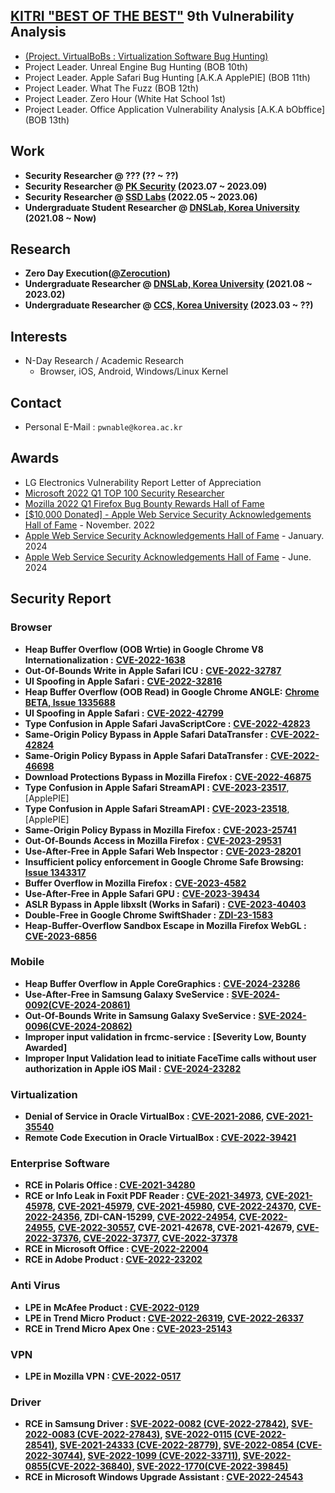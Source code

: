 ## [KITRI "BEST OF THE BEST"](https://kitribob.kr/) 9th Vulnerability Analysis 
- [(Project. VirtualBoBs : Virtualization Software Bug Hunting)](https://github.com/VirtualBoBs)
- Project Leader. Unreal Engine Bug Hunting (BOB 10th)
- Project Leader. Apple Safari Bug Hunting [A.K.A ApplePIE] (BOB 11th)
- Project Leader. What The Fuzz (BOB 12th)
- Project Leader. Zero Hour (White Hat School 1st)
- Project Leader. Office Application Vulnerability Analysis [A.K.A bObffice] (BOB 13th)

## Work

- **Security Researcher @ ??? (?? ~ ??)**
- **Security Researcher @ [PK Security](https://pksecurity.io/) (2023.07 ~ 2023.09)** 
- **Security Researcher @ [SSD Labs](https://ssd-disclosure.com/) (2022.05 ~ 2023.06)**
- **Undergraduate Student Researcher @ [DNSLab, Korea University](https://dnslab.korea.ac.kr/) (2021.08 ~ Now)**

## Research

- **Zero Day Execution([@Zerocution](https://twitter.com/Zerocution))**
- **Undergraduate Researcher @ [DNSLab, Korea University](https://dnslab.korea.ac.kr/) (2021.08 ~ 2023.02)**
- **Undergraduate Researcher @ [CCS, Korea University](https://ccs.korea.ac.kr/) (2023.03 ~ ??)**

## Interests
- N-Day Research / Academic Research
  - Browser, iOS, Android, Windows/Linux Kernel

## Contact

- Personal E-Mail : `pwnable@korea.ac.kr`

## Awards
- LG Electronics Vulnerability Report Letter of Appreciation
- [Microsoft 2022 Q1 TOP 100 Security Researcher](https://msrc.microsoft.com/leaderboard)
- [Mozilla 2022 Q1 Firefox Bug Bounty Rewards Hall of Fame](https://www.mozilla.org/en-US/security/bug-bounty/hall-of-fame/)
- [[$10,000 Donated] - Apple Web Service Security Acknowledgements Hall of Fame](https://support.apple.com/ko-kr/HT213636) - November. 2022
- [Apple Web Service Security Acknowledgements Hall of Fame](https://support.apple.com/en-us/HT201536) - January. 2024
- [Apple Web Service Security Acknowledgements Hall of Fame](https://support.apple.com/en-us/HT201536) - June. 2024

## Security Report 

### Browser

- **Heap Buffer Overflow (OOB Wrtie) in Google Chrome V8 Internationalization :** **[CVE-2022-1638](https://chromereleases.googleblog.com/2022/05/stable-channel-update-for-desktop_10.html)**
- **Out-Of-Bounds Write in Apple Safari ICU :** **[CVE-2022-32787](https://support.apple.com/ko-kr/HT213346)**
- **UI Spoofing in Apple Safari :** **[CVE-2022-32816](https://support.apple.com/ko-kr/HT213346)**
- **Heap Buffer Overflow (OOB Read) in Google Chrome ANGLE:** **[Chrome BETA, Issue 1335688](https://bugs.chromium.org/p/chromium/issues/detail?id=1335688)**
- **UI Spoofing in Apple Safari :** **[CVE-2022-42799](https://support.apple.com/ko-kr/HT213495)**
- **Type Confusion in Apple Safari JavaScriptCore :** **[CVE-2022-42823](https://support.apple.com/ko-kr/HT213495)**
- **Same-Origin Policy Bypass in Apple Safari DataTransfer :** **[CVE-2022-42824](https://support.apple.com/ko-kr/HT213495)**
- **Same-Origin Policy Bypass in Apple Safari DataTransfer :** **[CVE-2022-46698](https://support.apple.com/ko-kr/HT213537)**
- **Download Protections Bypass in Mozilla Firefox :** **[CVE-2022-46875](https://www.mozilla.org/en-US/security/advisories/mfsa2022-51/#CVE-2022-46875)**
- **Type Confusion in Apple Safari StreamAPI :** **[CVE-2023-23517](https://support.apple.com/ko-kr/HT213600)**, [ApplePIE] 
- **Type Confusion in Apple Safari StreamAPI :** **[CVE-2023-23518](https://support.apple.com/ko-kr/HT213600)**, [ApplePIE] 
- **Same-Origin Policy Bypass in Mozilla Firefox :** **[CVE-2023-25741](https://www.mozilla.org/en-US/security/advisories/mfsa2023-05/#CVE-2023-25741)**
- **Out-Of-Bounds Access in Mozilla Firefox :** **[CVE-2023-29531](https://www.mozilla.org/en-US/security/advisories/mfsa2023-13/#CVE-2023-29531)**
- **Use-After-Free in Apple Safari Web Inspector :** **[CVE-2023-28201](https://support.apple.com/en-us/HT213671)**
- **Insufficient policy enforcement in Google Chrome Safe Browsing:** **[Issue 1343317](https://bugs.chromium.org/p/chromium/issues/detail?id=1343317)**
- **Buffer Overflow in Mozilla Firefox :** **[CVE-2023-4582](https://www.mozilla.org/en-US/security/advisories/mfsa2023-34/#CVE-2023-4582)**
- **Use-After-Free in Apple Safari GPU :** **[CVE-2023-39434](https://support.apple.com/en-us/HT213940)**
- **ASLR Bypass in Apple libxslt (Works in Safari) :** **[CVE-2023-40403](https://support.apple.com/en-us/HT213940)**
- **Double-Free in Google Chrome SwiftShader :** **[ZDI-23-1583](https://www.zerodayinitiative.com/advisories/ZDI-23-1583/)**
- **Heap-Buffer-Overflow Sandbox Escape in Mozilla Firefox WebGL :** **[CVE-2023-6856](https://www.mozilla.org/en-US/security/advisories/mfsa2023-56/#CVE-2023-6856)**

### Mobile

- **Heap Buffer Overflow in Apple CoreGraphics :** **[CVE-2024-23286](https://support.apple.com/en-us/HT214081)**
- **Use-After-Free in Samsung Galaxy SveService :** **[SVE-2024-0092(CVE-2024-20861)](https://security.samsungmobile.com/securityUpdate.smsb)**
- **Out-Of-Bounds Write in Samsung Galaxy SveService :** **[SVE-2024-0096(CVE-2024-20862)](https://security.samsungmobile.com/securityUpdate.smsb)**
- **Improper input validation in frcmc-service :** **[Severity Low, Bounty Awarded]**
- **Improper Input Validation lead to initiate FaceTime calls without user authorization in Apple iOS Mail :** **[CVE-2024-23282](https://support.apple.com/en-us/HT214101)**

### Virtualization

- **Denial of Service in Oracle VirtualBox : [CVE-2021-2086](https://www.oracle.com/security-alerts/cpujan2021.html), [CVE-2021-35540](https://www.oracle.com/security-alerts/cpuoct2021.html)**
- **Remote Code Execution in Oracle VirtualBox : [CVE-2022-39421](https://www.oracle.com/security-alerts/cpuoct2022.html)**

### Enterprise Software

- **RCE in Polaris Office : [CVE-2021-34280](https://cve.mitre.org/cgi-bin/cvename.cgi?name=CVE-2021-34280)**
- **RCE or Info Leak in Foxit PDF Reader : [CVE-2021-34973](https://www.zerodayinitiative.com/advisories/ZDI-21-1204/), [CVE-2021-45978](https://cve.mitre.org/cgi-bin/cvename.cgi?name=CVE-2021-45978), [CVE-2021-45979](https://cve.mitre.org/cgi-bin/cvename.cgi?name=CVE-2021-45979), [CVE-2021-45980](https://cve.mitre.org/cgi-bin/cvename.cgi?name=CVE-2021-45980), [CVE-2022-24370](https://www.zerodayinitiative.com/advisories/ZDI-22-266/), [CVE-2022-24356](https://www.zerodayinitiative.com/advisories/ZDI-22-267/), ZDI-CAN-15299, [CVE-2022-24954](https://nvd.nist.gov/vuln/detail/CVE-2022-24954), [CVE-2022-24955](https://nvd.nist.gov/vuln/detail/CVE-2022-24955), [CVE-2022-30557](https://nvd.nist.gov/vuln/detail/CVE-2022-30557), CVE-2021-42678, CVE-2021-42679, [CVE-2022-37376](https://www.zerodayinitiative.com/advisories/ZDI-22-1048/), [CVE-2022-37377](https://www.zerodayinitiative.com/advisories/ZDI-22-1049/), [CVE-2022-37378](https://www.zerodayinitiative.com/advisories/ZDI-22-1050/)**
- **RCE in Microsoft Office : [CVE-2022-22004](https://msrc.microsoft.com/update-guide/vulnerability/CVE-2022-22004)**
- **RCE in Adobe Product : [CVE-2022-23202](https://helpx.adobe.com/security/products/creative-cloud/apsb22-11.html)**

### Anti Virus

- **LPE in** **McAfee Product : [CVE-2022-0129](https://service.mcafee.com/?articleId=TS103243&page=shell&shell=article-view)**
- **LPE in Trend Micro** **Product : [CVE-2022-26319](https://success.trendmicro.com/dcx/s/solution/000290531?language=en_US), [CVE-2022-26337](https://helpcenter.trendmicro.com/en-us/article/TMKA-10954)**
- **RCE in Trend Micro Apex One : [CVE-2023-25143](https://success.trendmicro.com/dcx/s/solution/000292209?language=en_US)**

### VPN

- **LPE in Mozilla VPN : [CVE-2022-0517](https://www.mozilla.org/en-US/security/advisories/mfsa2022-08/)**

### Driver

- **RCE in Samsung Driver : [SVE-2022-0082 (CVE-2022-27842)](https://security.samsungmobile.com/serviceWeb.smsb), [SVE-2022-0083 (CVE-2022-27843)](https://security.samsungmobile.com/serviceWeb.smsb), [SVE-2022-0115 (CVE-2022-28541)](https://security.samsungmobile.com/serviceWeb.smsb), [SVE-2021-24333 (CVE-2022-28779)](https://security.samsungmobile.com/serviceWeb.smsb), [SVE-2022-0854 (CVE-2022-30744)](https://security.samsungmobile.com/serviceWeb.smsb), [SVE-2022-1099 (CVE-2022-33711)](https://security.samsungmobile.com/serviceWeb.smsb), [SVE-2022-0855(CVE-2022-36840)](https://security.samsungmobile.com/serviceWeb.smsb), [SVE-2022-1770(CVE-2022-39845)](https://security.samsungmobile.com/serviceWeb.smsb)**
- **RCE in Microsoft Windows Upgrade Assistant : [CVE-2022-24543](https://msrc.microsoft.com/update-guide/vulnerability/CVE-2022-24543)**
